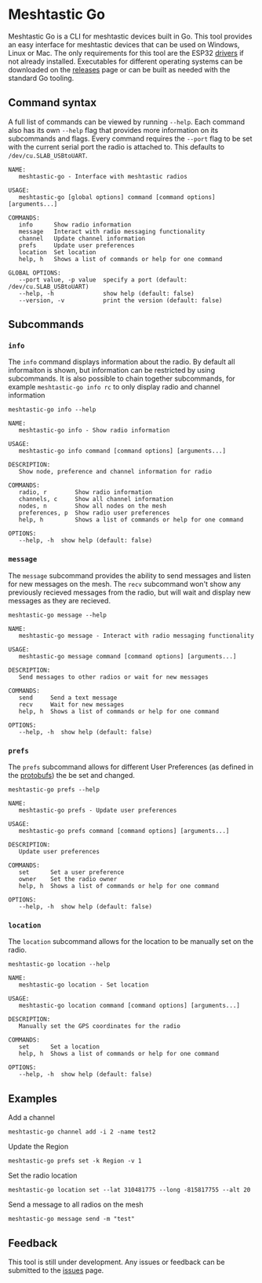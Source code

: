 # Meshtastic Go

Meshtastic Go is a CLI for meshtastic devices built in Go. This tool provides an easy interface for meshtastic devices that can be used on Windows, Linux or Mac. The only requirements for this tool are the ESP32 [drivers](https://www.silabs.com/developers/usb-to-uart-bridge-vcp-drivers) if not already installed. Executables for different operating systems can be downloaded on the [releases](https://github.com/lmatte7/meshtastic-go/releases) page or can be built as needed with the standard Go tooling.

## Command syntax

A full list of commands can be viewed by running `--help`. Each command also has its own `--help` flag that provides more information on its subcommands and flags. Every command requires the `--port` flag to be set with the current serial port the radio is attached to. This defaults to `/dev/cu.SLAB_USBtoUART`.

```
NAME:
   meshtastic-go - Interface with meshtastic radios

USAGE:
   meshtastic-go [global options] command [command options] [arguments...]

COMMANDS:
   info      Show radio information
   message   Interact with radio messaging functionality
   channel   Update channel information
   prefs     Update user preferences
   location  Set location
   help, h   Shows a list of commands or help for one command

GLOBAL OPTIONS:
   --port value, -p value  specify a port (default: /dev/cu.SLAB_USBtoUART)
   --help, -h              show help (default: false)
   --version, -v           print the version (default: false)
```

## Subcommands

### `info`

The `info` command displays information about the radio. By default all informaiton is shown, but information can be restricted by using subcommands. It is also possible to chain together subcommands, for example `meshtastic-go info rc` to only display radio and channel information

```
meshtastic-go info --help

NAME:
   meshtastic-go info - Show radio information

USAGE:
   meshtastic-go info command [command options] [arguments...]

DESCRIPTION:
   Show node, preference and channel information for radio

COMMANDS:
   radio, r        Show radio information
   channels, c     Show all channel information
   nodes, n        Show all nodes on the mesh
   preferences, p  Show radio user preferences
   help, h         Shows a list of commands or help for one command

OPTIONS:
   --help, -h  show help (default: false)
```

### `message`

The `message` subcommand provides the ability to send messages and listen for new messages on the mesh. The `recv` subcommand won't show any previously recieved messages from the radio, but will wait and display new messages as they are recieved.

```
meshtastic-go message --help

NAME:
   meshtastic-go message - Interact with radio messaging functionality

USAGE:
   meshtastic-go message command [command options] [arguments...]

DESCRIPTION:
   Send messages to other radios or wait for new messages

COMMANDS:
   send     Send a text message
   recv     Wait for new messages
   help, h  Shows a list of commands or help for one command

OPTIONS:
   --help, -h  show help (default: false)
```

### `prefs`

The `prefs` subcommand allows for different User Preferences (as defined in the [protobufs](https://github.com/lmatte7/goMesh/blob/6199a9555f0777b6f21456a1f5d1390bd324ba57/github.com/meshtastic/gomeshproto/radioconfig.pb.go#L422)) the be set and changed.

```
meshtastic-go prefs --help

NAME:
   meshtastic-go prefs - Update user preferences

USAGE:
   meshtastic-go prefs command [command options] [arguments...]

DESCRIPTION:
   Update user preferences

COMMANDS:
   set      Set a user preference
   owner    Set the radio owner
   help, h  Shows a list of commands or help for one command

OPTIONS:
   --help, -h  show help (default: false)
```

### `location`

The `location` subcommand allows for the location to be manually set on the radio.

```
meshtastic-go location --help

NAME:
   meshtastic-go location - Set location

USAGE:
   meshtastic-go location command [command options] [arguments...]

DESCRIPTION:
   Manually set the GPS coordinates for the radio

COMMANDS:
   set      Set a location
   help, h  Shows a list of commands or help for one command

OPTIONS:
   --help, -h  show help (default: false)
```

## Examples

Add a channel

```
meshtastic-go channel add -i 2 -name test2
```

Update the Region

```
meshtastic-go prefs set -k Region -v 1
```

Set the radio location

```
meshtastic-go location set --lat 310481775 --long -815817755 --alt 20
```

Send a message to all radios on the mesh

```
meshtastic-go message send -m "test"
```

## Feedback

This tool is still under development. Any issues or feedback can be submitted to the [issues](https://github.com/lmatte7/meshtastic-go/issues) page.
